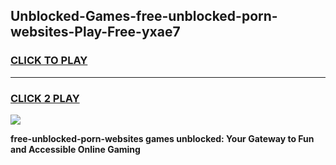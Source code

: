
## Unblocked-Games-free-unblocked-porn-websites-Play-Free-yxae7
<h3>
<a href="https://premium76.site?title=free-unblocked-porn-websites&ref=19M">CLICK TO PLAY</a></h3>
<hr>

<h3>
<a href="https://premium76.site?title=free-unblocked-porn-websites&ref=19M">CLICK 2 PLAY</a>
  
</h3>

<a href="https://premium76.site?title=free-unblocked-porn-websites&ref=19M"><img src="https://clearcache.store/games.png"></a>


**free-unblocked-porn-websites games unblocked: Your Gateway to Fun and Accessible Online Gaming**
